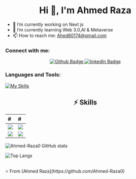   <h1 align="center">Hi 👋, I'm Ahmed Raza</h1>

- 🔭 I’m currently working on Next js
- 🌱 I’m currently learning Web 3.0,AI & Metaverse 
- 📫 How to reach me: Ahed80174@gmail.com
  
### Connect with me:
<div align="center" id="badges">
  <a href="https://github.com/Ahmed-Raza0">
    <img src="https://img.shields.io/badge/Github-white?style=for-the-badge&logo=Github&logoColor=black" alt="Github Badge"/>
  </a>
  <a href="https://linkedin.com/in/ahmed-raza-6918b72b8">
    <img src="https://img.shields.io/badge/linkedIn-blue?style=for-the-badge&logo=linkedIn&logoColor=black" alt="linkedIn Badge"/>
  </a>
</div>

### Languages and Tools:
[![My Skills](https://skillicons.dev/icons?i=html,css,js,ts,py,github,nextjs,react,vscode,nodejs,git)](https://skillicons.dev)

<h2 align="center">⚡ Skills</h2>

| # | # |
| :------------ | :--------------- |
| <img src="https://img.shields.io/badge/-HTML/CSS/Javascript-0D1117?style=flat-square&logo=javascript&logoColor=F0DB4F"> | <img src="https://img.shields.io/badge/-Typescript-0D1117?style=flat-square&logo=typescript&logoColor=F0DB4F"> 
| <img src="https://img.shields.io/badge/-Python-0D1117?style=flat-square&logo=python&logoColor=F0DB4F"> | <img src="https://img.shields.io/badge/-React/Next.js-0D1117?style=flat-square&logo=react&logoColor=F0DB4F"> 

![Ahmed-Raza0 GitHub stats](https://github-readme-stats.vercel.app/api?username=Ahmed-Raza0&show_icons=true&theme=dark)

![Top Langs](https://github-readme-stats.vercel.app/api/top-langs/?username=Ahmed-Raza0&theme=dark)


<br>
⭐️ From [Ahmed Raza](https://github.com/Ahmed-Raza0)

